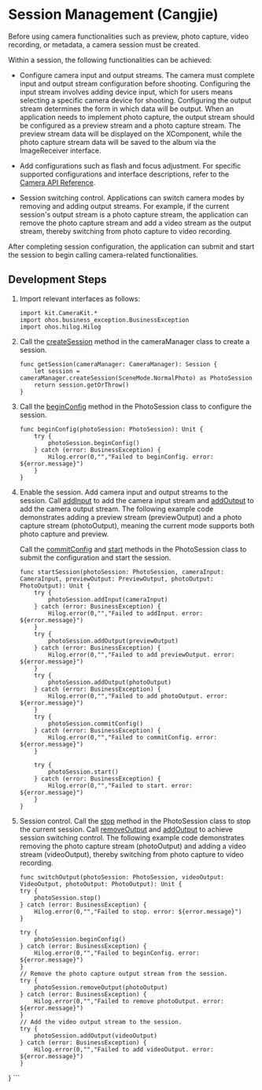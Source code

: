 # Session Management (Cangjie)

Before using camera functionalities such as preview, photo capture, video recording, or metadata, a camera session must be created.

Within a session, the following functionalities can be achieved:

- Configure camera input and output streams. The camera must complete input and output stream configuration before shooting.
  Configuring the input stream involves adding device input, which for users means selecting a specific camera device for shooting. Configuring the output stream determines the form in which data will be output. When an application needs to implement photo capture, the output stream should be configured as a preview stream and a photo capture stream. The preview stream data will be displayed on the XComponent, while the photo capture stream data will be saved to the album via the ImageReceiver interface.

- Add configurations such as flash and focus adjustment. For specific supported configurations and interface descriptions, refer to the [Camera API Reference](../../../../API_Reference/source_en/apis/CameraKit/cj-apis-multimedia-camera.md).

- Session switching control. Applications can switch camera modes by removing and adding output streams. For example, if the current session's output stream is a photo capture stream, the application can remove the photo capture stream and add a video stream as the output stream, thereby switching from photo capture to video recording.

After completing session configuration, the application can submit and start the session to begin calling camera-related functionalities.

## Development Steps

1. Import relevant interfaces as follows:

    <!-- compile -->

    ```cangjie
    import kit.CameraKit.*
    import ohos.business_exception.BusinessException
    import ohos.hilog.Hilog

    ```

2. Call the [createSession](../../../../API_Reference/source_en/apis/CameraKit/cj-apis-multimedia-camera.md#func-createsessionscenemode) method in the cameraManager class to create a session.

    <!-- compile -->

    ```cangjie
    func getSession(cameraManager: CameraManager): Session {
        let session = cameraManager.createSession(SceneMode.NormalPhoto) as PhotoSession
        return session.getOrThrow()
    }
    ```

3. Call the [beginConfig](../../../../API_Reference/source_en/apis/CameraKit/cj-apis-multimedia-camera.md#func-beginconfig) method in the PhotoSession class to configure the session.

    <!-- compile -->

    ```cangjie
    func beginConfig(photoSession: PhotoSession): Unit {
        try {
            photoSession.beginConfig()
        } catch (error: BusinessException) {
            Hilog.error(0,"","Failed to beginConfig. error: ${error.message}")
        }
    }

    ```

4. Enable the session. Add camera input and output streams to the session. Call [addInput](../../../../API_Reference/source_en/apis/CameraKit/cj-apis-multimedia-camera.md#func-addinputcamerainput) to add the camera input stream and [addOutput](../../../../API_Reference/source_en/apis/CameraKit/cj-apis-multimedia-camera.md#func-addoutputcameraoutput) to add the camera output stream. The following example code demonstrates adding a preview stream (previewOutput) and a photo capture stream (photoOutput), meaning the current mode supports both photo capture and preview.

    Call the [commitConfig](../../../../API_Reference/source_en/apis/CameraKit/cj-apis-multimedia-camera.md#func-commitconfig) and [start](../../../../API_Reference/source_en/apis/CameraKit/cj-apis-multimedia-camera.md#func-start) methods in the PhotoSession class to submit the configuration and start the session.

    <!-- compile -->

    ```cangjie
    func startSession(photoSession: PhotoSession, cameraInput: CameraInput, previewOutput: PreviewOutput, photoOutput: PhotoOutput): Unit {
        try {
            photoSession.addInput(cameraInput)
        } catch (error: BusinessException) {
            Hilog.error(0,"","Failed to addInput. error: ${error.message}")
        }
        try {
            photoSession.addOutput(previewOutput)
        } catch (error: BusinessException) {
            Hilog.error(0,"","Failed to add previewOutput. error: ${error.message}")
        }
        try {
            photoSession.addOutput(photoOutput)
        } catch (error: BusinessException) {
            Hilog.error(0,"","Failed to add photoOutput. error: ${error.message}")
        }
        try {
            photoSession.commitConfig()
        } catch (error: BusinessException) {
            Hilog.error(0,"","Failed to commitConfig. error: ${error.message}")
        }

        try {
            photoSession.start()
        } catch (error: BusinessException) {
            Hilog.error(0,"","Failed to start. error: ${error.message}")
        }
    }
    ```

5. Session control. Call the [stop](../../../../API_Reference/source_en/apis/CameraKit/cj-apis-multimedia-camera.md#func-stop) method in the PhotoSession class to stop the current session. Call [removeOutput](../../../../API_Reference/source_en/apis/CameraKit/cj-apis-multimedia-camera.md#func-removeoutputcameraoutput) and [addOutput](../../../../API_Reference/source_en/apis/CameraKit/cj-apis-multimedia-camera.md#func-addoutputcameraoutput) to achieve session switching control. The following example code demonstrates removing the photo capture stream (photoOutput) and adding a video stream (videoOutput), thereby switching from photo capture to video recording.

    <!-- compile -->

    ```cangjie
    func switchOutput(photoSession: PhotoSession, videoOutput: VideoOutput, photoOutput: PhotoOutput): Unit {
    try {
        photoSession.stop()
    } catch (error: BusinessException) {
        Hilog.error(0,"","Failed to stop. error: ${error.message}")
    }

    try {
        photoSession.beginConfig()
    } catch (error: BusinessException) {
        Hilog.error(0,"","Failed to beginConfig. error: ${error.message}")
    }
    // Remove the photo capture output stream from the session.
    try {
        photoSession.removeOutput(photoOutput)
    } catch (error: BusinessException) {
        Hilog.error(0,"","Failed to remove photoOutput. error: ${error.message}")
    }
    // Add the video output stream to the session.
    try {
        photoSession.addOutput(videoOutput)
    } catch (error: BusinessException) {
        Hilog.error(0,"","Failed to add videoOutput. error: ${error.message}")
    }

}
    ```